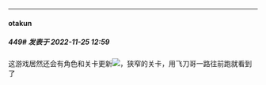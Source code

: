 

*****

####  otakun  
##### 449#       发表于 2022-11-25 12:59

这游戏居然还会有角色和关卡更新<img src="https://static.saraba1st.com/image/smiley/face2017/143.png" referrerpolicy="no-referrer">，狭窄的关卡，用飞刀哥一路往前跑就看到了

